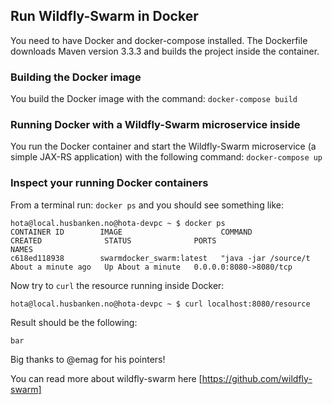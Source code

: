 ## Run Wildfly-Swarm in Docker

You need to have Docker and docker-compose installed. The Dockerfile downloads Maven version 3.3.3 and builds the project inside the container.
 
### Building the Docker image

You build the Docker image with the command: `docker-compose build`

### Running Docker with a Wildfly-Swarm microservice inside

You run the Docker container and start the Wildfly-Swarm microservice (a simple JAX-RS application) with the following command: `docker-compose up` 

### Inspect your running Docker containers

From a terminal run: `docker ps` and you should see something like: 
````
hota@local.husbanken.no@hota-devpc ~ $ docker ps
CONTAINER ID        IMAGE                      COMMAND                CREATED              STATUS              PORTS                    NAMES
c618ed118938        swarmdocker_swarm:latest   "java -jar /source/t   About a minute ago   Up About a minute   0.0.0.0:8080->8080/tcp 
````
Now try to `curl` the resource running inside Docker:
````
hota@local.husbanken.no@hota-devpc ~ $ curl localhost:8080/resource
````
Result should be the following:
````
bar
````

Big thanks to @emag for his pointers!

You can read more about wildfly-swarm here [https://github.com/wildfly-swarm]






